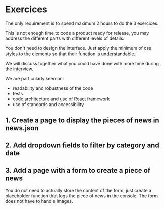 # Exercices

The only requirement is to spend maximum 2 hours to do the 3 exercices.

This is not enough time to code a product ready for release, you may address the different parts with different levels of details.

You don't need to design the interface.
Just apply the minimum of css styles to the elements so that their function is understandable.

We will discuss together what you could have done with more time during the interview.

We are particularly keen on:

- readability and robustness of the code
- tests
- code architecture and use of React framework
- use of standards and accessibility

## 1. Create a page to display the pieces of news in news.json

## 2. Add dropdown fields to filter by category and date

## 3. Add a page with a form to create a piece of news

You do not need to actually store the content of the form, just create a placeholder function that logs the piece of news in the console.
The form does not have to handle images.
